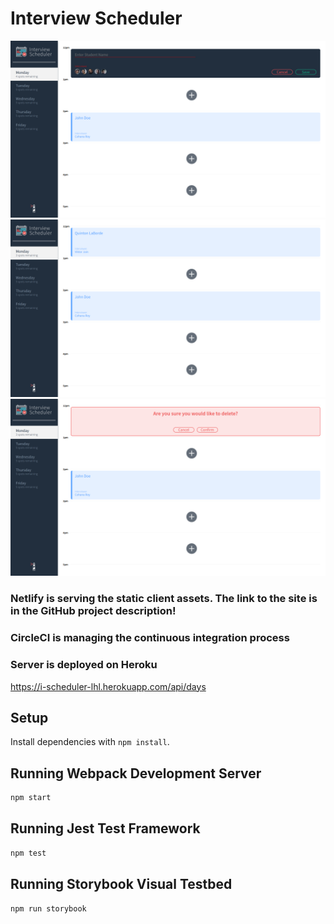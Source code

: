 # Interview Scheduler

!["Creating a new booking"](https://github.com/QuintonEL/scheduler/blob/master/docs/creation-form.png?raw=true)
!["Monday overview"](https://github.com/QuintonEL/scheduler/blob/master/docs/monday-overview.png?raw=true)
!["Deleting a booking"](https://github.com/QuintonEL/scheduler/blob/master/docs/delete-confirm.png?raw=true)


### Netlify is serving the static client assets. The link to the site is in the GitHub project description!

### CircleCI is managing the continuous integration process

### Server is deployed on Heroku
https://i-scheduler-lhl.herokuapp.com/api/days


## Setup

Install dependencies with `npm install`.

## Running Webpack Development Server

```sh
npm start
```

## Running Jest Test Framework

```sh
npm test
```

## Running Storybook Visual Testbed

```sh
npm run storybook
```
